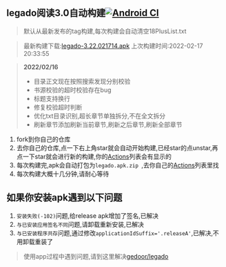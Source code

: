 ## legado阅读3.0自动构建[![Android CI](https://github.com/10bits/gedoor-Build/workflows/Android%20CI/badge.svg)](https://github.com/10bits/gedoor-Build/actions)

> 默认从最新发布的tag构建,每次构建会自动清空18PlusList.txt

> 最新构建下载:[legado-3.22.021714.apk](https://github.com/rainard/gedoor-Build/releases/download/legado-3.22.021714/legado-3.22.021714.apk) 上次构建时间:2022-02-17 20:33:55
<!--start-->
> **2022/02/16**
> 
> * 目录正文现在按照搜索发现分别校验
> * 书源校验的超时校验存在bug
> * 标题支持换行
> * 修复校验超时判断
> * 优化txt目录识别,超长章节单独拆分,不在全文拆分
> * 刷新章节添加刷新当前章节,刷新之后章节,刷新全部章节
<!--end-->
  
1. fork到你自己的仓库
2. 去你自己的仓库,点一下右上角star就会自动开始构建,已经star的点unstar,再点一下star就会进行新的构建,你的[Actions](https://github.com/10bits/gedoor-Build/actions)列表会有显示的
3. 每次构建完,apk会自动打包为`legado.apk.zip
`,去你自己的[Actions](https://github.com/10bits/gedoor-Build/actions)列表里找
4. 每次构建大概十几分钟,请耐心等待

## 如果你安装apk遇到以下问题

1. `安装失败(-102)`问题,给release apk增加了签名,已解决
2. `与已安装应用签名不同`问题,请卸载重新安装,已解决
3. `与已安装程序共存`问题,通过修改`applicationIdSuffix='.releaseA'`,已解决,不用卸载重装了
> 使用app过程中遇到问题,请到这里解决[gedoor/legado](https://github.com/gedoor/legado/issues)

